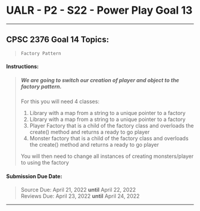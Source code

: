 # UALR - P2 - S22 - Power Play Goal 13

---

## CPSC 2376 Goal 14 Topics:

> `Factory Pattern`

#### Instructions:

> ##### We are going to switch our creation of player and object to the factory pattern.
> 
> For this you will need 4 classes:
> 
> 1. Library with a map from a string to a unique pointer to a factory
> 2. Library with a map from a string to a unique pointer to a factory
> 3. Player Factory that is a child of the factory class and overloads the create() method and returns a ready to go player
> 4. Monster factory that is a child of the factory class and overloads the create() method and returns a ready to go player
> 
> You will then need to change all instances of creating monsters/player to using the factory

#### Submission Due Date:

>  Source Due: April 21, 2022 **until** April 22, 2022<br>
> Reviews Due: April 23, 2022 **until** April 24, 2022

---
